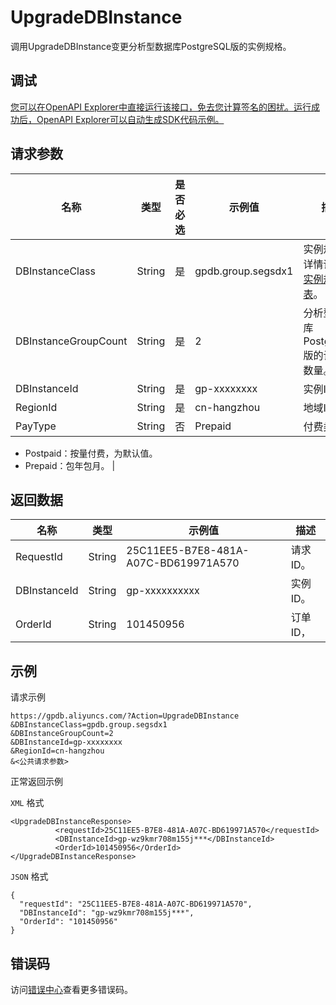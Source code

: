 # UpgradeDBInstance

调用UpgradeDBInstance变更分析型数据库PostgreSQL版的实例规格。

## 调试

[您可以在OpenAPI Explorer中直接运行该接口，免去您计算签名的困扰。运行成功后，OpenAPI Explorer可以自动生成SDK代码示例。](https://api.aliyun.com/#product=gpdb&api=UpgradeDBInstance&type=RPC&version=2016-05-03)

## 请求参数

|名称|类型|是否必选|示例值|描述|
|--|--|----|---|--|
|DBInstanceClass|String|是|gpdb.group.segsdx1|实例规格，详情请参见[实例规格表](https://help.aliyun.com/document_detail/86942.html?spm=a2c4g.11186623.2.14.326b72932oCiGD#concept-d1p-13m-q2b)。 |
|DBInstanceGroupCount|String|是|2|分析型数据库PostgreSQL版的计算组数量。 |
|DBInstanceId|String|是|gp-xxxxxxxx|实例ID。 |
|RegionId|String|是|cn-hangzhou|地域ID。 |
|PayType|String|否|Prepaid|付费类型：

-   Postpaid：按量付费，为默认值。
-   Prepaid：包年包月。 |

## 返回数据

|名称|类型|示例值|描述|
|--|--|---|--|
|RequestId|String|25C11EE5-B7E8-481A-A07C-BD619971A570|请求ID。 |
|DBInstanceId|String|gp-xxxxxxxxxx|实例ID。 |
|OrderId|String|101450956|订单ID， |

## 示例

请求示例

```
https://gpdb.aliyuncs.com/?Action=UpgradeDBInstance
&DBInstanceClass=gpdb.group.segsdx1
&DBInstanceGroupCount=2
&DBInstanceId=gp-xxxxxxxx
&RegionId=cn-hangzhou
&<公共请求参数>
```

正常返回示例

`XML` 格式

```
<UpgradeDBInstanceResponse>
          <requestId>25C11EE5-B7E8-481A-A07C-BD619971A570</requestId>
          <DBInstanceId>gp-wz9kmr708m155j***</DBInstanceId>
          <OrderId>101450956</OrderId>
</UpgradeDBInstanceResponse>
```

`JSON` 格式

```
{
  "requestId": "25C11EE5-B7E8-481A-A07C-BD619971A570",
  "DBInstanceId": "gp-wz9kmr708m155j***",
  "OrderId": "101450956"
}
```

## 错误码

访问[错误中心](https://error-center.alibabacloud.com/status/product/gpdb)查看更多错误码。

